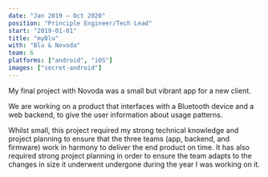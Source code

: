 ```yaml
---
date: "Jan 2019 – Oct 2020"
position: "Principle Engineer/Tech Lead"
start: "2019-01-01"
title: "myBlu"
with: "Blu & Novoda"
team: 6
platforms: ["android", "iOS"]
images: ["secret-android"]
---
```

My final project with Novoda was a small but vibrant app for a new client.

We are working on a product that interfaces with a Bluetooth device and a web backend, to give the user information about usage patterns.

Whilst small, this project required my strong technical knowledge and project planning to ensure that the three teams (app, backend, and firmware) work in harmony to deliver the end product on time. It has also required strong project planning in order to ensure the team adapts to the changes in size it underwent undergone during the year I was working on it.